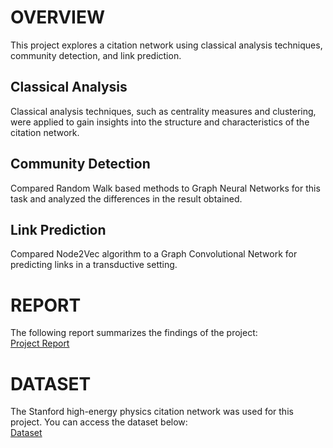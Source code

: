 # OVERVIEW
This project explores a citation network using classical analysis techniques, community detection, and link prediction.

## Classical Analysis
Classical analysis techniques, such as centrality measures and clustering, were applied to gain insights into the structure and characteristics of the citation network.

## Community Detection
Compared Random Walk based methods to Graph Neural Networks for this task and analyzed the differences in the result obtained.

## Link Prediction
Compared Node2Vec algorithm to a Graph Convolutional Network for predicting links in a transductive setting. 

# REPORT
The following report summarizes the findings of the project:  
[Project Report](https://docs.google.com/document/d/1rIRoEEl1G-BL40XUnK8858WiXmuYktN66r7eo4gSsYY/edit?usp=sharing) 

# DATASET
The Stanford high-energy physics citation network was used for this project. You can access the dataset below:  
[Dataset](https://snap.stanford.edu/data/cit-HepPh.html)  
